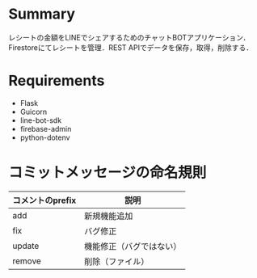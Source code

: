 # Summary
レシートの金額をLINEでシェアするためのチャットBOTアプリケーション．Firestoreにてレシートを管理．REST APIでデータを保存，取得，削除する．

# Requirements
- Flask
- Guicorn
- line-bot-sdk
- firebase-admin
- python-dotenv

# コミットメッセージの命名規則

| コメントのprefix | 説明 |
| ---------------- | --- |
| add | 新規機能追加 |
| fix | バグ修正 |
| update | 機能修正（バグではない）|
| remove | 削除（ファイル）|
